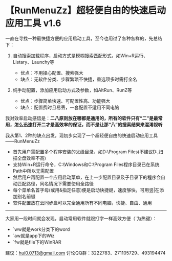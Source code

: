 # 【RunMenuZz】超轻便自由的快速启动应用工具 v1.6

一直在寻找一种最快捷方便的应用启动工具，至今也用过了各种各样的，先总结下：

1. 自动搜索加载程序，启动方式是模糊搜索匹配形式，如Win+R运行、Listary、Launchy等
    - 优点：不用操心配置、搜索强大
    - 缺点：无软件分类、步骤繁琐不快捷，重选项多时需打全名

2. 纯手动配置，添加应用启动方式及参数，如AltRun、RunZ等
    - 优点：步骤简单快速、可配置性高、功能强大
    - 缺点：配置费时且易丢，一套配置不适用不同电脑

我对效率启动感悟是：**二八原则放在哪都是通用的，所有的软件只有“二”是最常用，怎么迅速打开二才是高效率的保证，而不是让那“八”的搜索结果来混淆视听**

我从第1、2种的缺点出发，现初步实现了一个超轻便自由的快速启动应用工具——RunMenuZz

+ 首先用户需配置多个程序安装的父级目录，如D:\Program Files(不建议D:\,扫描全盘效率不高)
+ 支持Win+R运行命令，C:\Windows和C:\Program Files程序目录已在系统Path中所以无需配置
+ 然后用户再配置一个应用启动菜单，在上一步配置目录及子目录下的程序会自动匹配路径，同名情况下需要使用全路径
+ 每个菜单名首字母(或用&指定任意)便是启动快捷键，速度够快，可用竖|在添加别名前缀
+ 软件配置放在云同步盘可以完全通用所有不同电脑，快捷、自由、通用

---

大家用一段时间就会发现，启动常用软件就跟打字一样高效方便（\`为热键）：

- \`ww就是work分类下的word
- \`aw就是app下的Wiz
- \`fw就是file下的WinRAR

建议：hui0.0713@gmail.com 讨论QQ群：3222783、271105729、493194474
